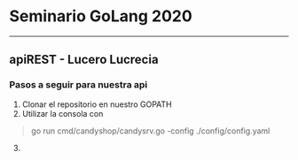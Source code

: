 # Seminario GoLang 2020
___________
## apiREST - Lucero Lucrecia

### Pasos a seguir para nuestra api

1. Clonar el repositorio en nuestro GOPATH
2. Utilizar la consola con 

> go run cmd/candyshop/candysrv.go -config ./config/config.yaml

3. 
